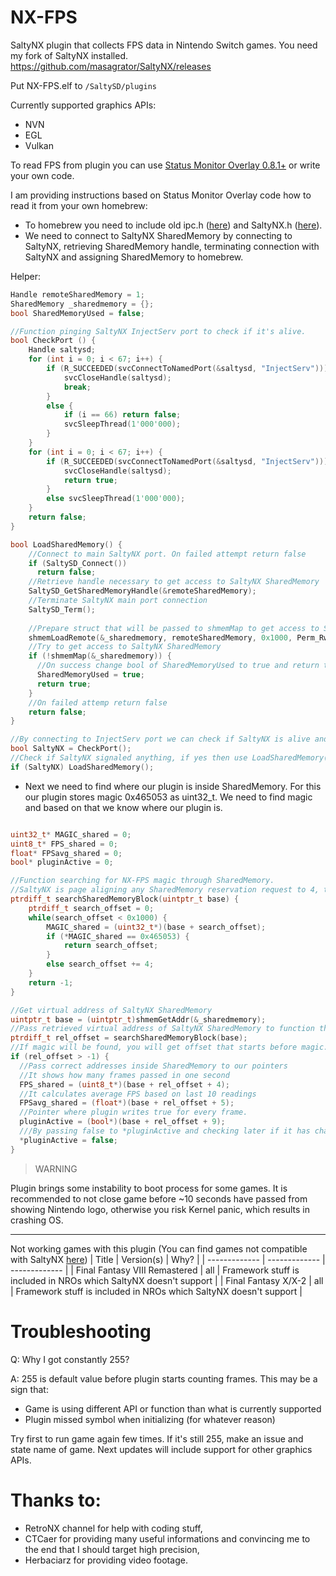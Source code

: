 # NX-FPS

SaltyNX plugin that collects FPS data in Nintendo Switch games. You need my fork of SaltyNX installed.
https://github.com/masagrator/SaltyNX/releases

Put NX-FPS.elf to `/SaltySD/plugins`

Currently supported graphics APIs:
- NVN
- EGL
- Vulkan

To read FPS from plugin you can use [Status Monitor Overlay 0.8.1+](https://github.com/masagrator/Status-Monitor-Overlay) or write your own code.

I am providing instructions based on Status Monitor Overlay code how to read it from your own homebrew:
- To homebrew you need to include old ipc.h ([here](https://github.com/masagrator/ReverseNX-RT/blob/master/Overlay/include/ipc.h)) and SaltyNX.h ([here](https://github.com/masagrator/ReverseNX-RT/blob/master/Overlay/include/SaltyNX.h)).
- We need to connect to SaltyNX SharedMemory by connecting to SaltyNX, retrieving SharedMemory handle, terminating connection with SaltyNX and assigning SharedMemory to homebrew.

Helper:
```cpp
Handle remoteSharedMemory = 1;
SharedMemory _sharedmemory = {};
bool SharedMemoryUsed = false;

//Function pinging SaltyNX InjectServ port to check if it's alive.
bool CheckPort () {
	Handle saltysd;
	for (int i = 0; i < 67; i++) {
		if (R_SUCCEEDED(svcConnectToNamedPort(&saltysd, "InjectServ"))) {
			svcCloseHandle(saltysd);
			break;
		}
		else {
			if (i == 66) return false;
			svcSleepThread(1'000'000);
		}
	}
	for (int i = 0; i < 67; i++) {
		if (R_SUCCEEDED(svcConnectToNamedPort(&saltysd, "InjectServ"))) {
			svcCloseHandle(saltysd);
			return true;
		}
		else svcSleepThread(1'000'000);
	}
	return false;
}

bool LoadSharedMemory() {
    //Connect to main SaltyNX port. On failed attempt return false
    if (SaltySD_Connect())
      return false;
    //Retrieve handle necessary to get access to SaltyNX SharedMemory
    SaltySD_GetSharedMemoryHandle(&remoteSharedMemory);
    //Terminate SaltyNX main port connection
    SaltySD_Term();
    
    //Prepare struct that will be passed to shmemMap to get access to SaltyNX SharedMemory
    shmemLoadRemote(&_sharedmemory, remoteSharedMemory, 0x1000, Perm_Rw);
    //Try to get access to SaltyNX SharedMemory
    if (!shmemMap(&_sharedmemory)) {
      //On success change bool of SharedMemoryUsed to true and return true
      SharedMemoryUsed = true;
      return true;
    }
    //On failed attemp return false
    return false;
}

//By connecting to InjectServ port we can check if SaltyNX is alive and is not stuck anywhere.
bool SaltyNX = CheckPort();
//Check if SaltyNX signaled anything, if yes then use LoadSharedMemory() to get access to SaltyNX SharedMemory
if (SaltyNX) LoadSharedMemory();
```

- Next we need to find where our plugin is inside SharedMemory. For this our plugin stores magic 0x465053 as uint32_t. We need to find magic and based on that we know where our plugin is.

```cpp

uint32_t* MAGIC_shared = 0;
uint8_t* FPS_shared = 0;
float* FPSavg_shared = 0;
bool* pluginActive = 0;

//Function searching for NX-FPS magic through SharedMemory.
//SaltyNX is page aligning any SharedMemory reservation request to 4, that's why we check every 4th byte for MAGIC.
ptrdiff_t searchSharedMemoryBlock(uintptr_t base) {
	ptrdiff_t search_offset = 0;
	while(search_offset < 0x1000) {
		MAGIC_shared = (uint32_t*)(base + search_offset);
		if (*MAGIC_shared == 0x465053) {
			return search_offset;
		}
		else search_offset += 4;
	}
	return -1;
}

//Get virtual address of SaltyNX SharedMemory
uintptr_t base = (uintptr_t)shmemGetAddr(&_sharedmemory);
//Pass retrieved virtual address of SaltyNX SharedMemory to function that will search for NX-FPS magic
ptrdiff_t rel_offset = searchSharedMemoryBlock(base);
//If magic will be found, you will get offset that starts before magic. It cannot be lower than 0.
if (rel_offset > -1) {
  //Pass correct addresses inside SharedMemory to our pointers
  //It shows how many frames passed in one second
  FPS_shared = (uint8_t*)(base + rel_offset + 4);
  //It calculates average FPS based on last 10 readings
  FPSavg_shared = (float*)(base + rel_offset + 5);
  //Pointer where plugin writes true for every frame.
  pluginActive = (bool*)(base + rel_offset + 9);
  ///By passing false to *pluginActive and checking later if it has changed to true we can be sure plugin is working.
  *pluginActive = false;
}
```

>WARNING

Plugin brings some instability to boot process for some games. It is recommended to not close game before ~10 seconds have passed from showing Nintendo logo, otherwise you risk Kernel panic, which results in crashing OS.

---

Not working games with this plugin (You can find games not compatible with SaltyNX [here](https://github.com/masagrator/SaltyNX/blob/master/README.md))
| Title | Version(s) | Why? |
| ------------- | ------------- | ------------- |
| Final Fantasy VIII Remastered | all | Framework stuff is included in NROs which SaltyNX doesn't support |
| Final Fantasy X/X-2 | all | Framework stuff is included in NROs which SaltyNX doesn't support |

# Troubleshooting
Q: Why I got constantly 255?

A: 255 is default value before plugin starts counting frames. This may be a sign that:
* Game is using different API or function than what is currently supported
* Plugin missed symbol when initializing (for whatever reason)

Try first to run game again few times. If it's still 255, make an issue and state name of game. Next updates will include support for other graphics APIs.

# Thanks to:

- RetroNX channel for help with coding stuff,
- CTCaer for providing many useful informations and convincing me to the end that I should target high precision,
- Herbaciarz for providing video footage.
